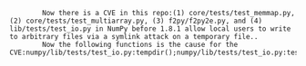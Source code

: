 
            Now there is a CVE in this repo:(1) core/tests/test_memmap.py, (2) core/tests/test_multiarray.py, (3) f2py/f2py2e.py, and (4) lib/tests/test_io.py in NumPy before 1.8.1 allow local users to write to arbitrary files via a symlink attack on a temporary file..
            Now the following functions is the cause for the CVE:numpy/lib/tests/test_io.py:tempdir();numpy/lib/tests/test_io.py:test_big_arrays();numpy/lib/tests/test_io.py:test_big_arrays();numpy/core/tests/test_multiarray.py:setUp();numpy/core/tests/test_multiarray.py:setUp();numpy/core/tests/test_multiarray.py:tearDown();numpy/core/tests/test_multiarray.py:tearDown();numpy/core/tests/test_multiarray.py:test_file_position_after_fromfile();numpy/core/tests/test_multiarray.py:test_file_position_after_tofile();numpy/core/tests/test_multiarray.py:test_roundtrip_file();numpy/core/tests/test_multiarray.py:test_tofile_sep();numpy/core/tests/test_memmap.py:test_filename();numpy/core/tests/test_memmap.py:test_filename();numpy/core/tests/test_memmap.py:test_open_with_filename();numpy/core/tests/test_memmap.py:test_open_with_filename();numpy/f2py/f2py2e.py:run_compile();numpy/f2py/f2py2e.py:run_compile();
            